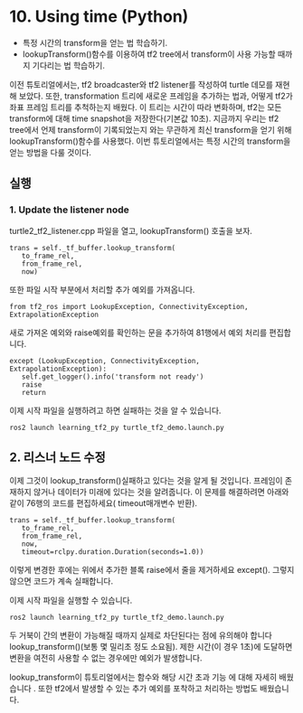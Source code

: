 # 10. Using time (Python)



- 특정 시간의 transform을 얻는 법 학습하기.
- lookupTransform()함수를 이용하여 tf2 tree에서 transform이 사용 가능할 때까지 기다리는 법 학습하기.



이전 튜토리얼에서는, tf2 broadcaster와 tf2 listener를 작성하여 turtle 데모를 재현해 보았다. 또한, transformation 트리에 새로운 프레임을 추가하는 법과, 어떻게 tf2가 좌표 프레임 트리를 추척하는지 배웠다. 이 트리는 시간이 따라 변화하며, tf2는 모든 transform에 대해 time snapshot을 저장한다(기본값 10초). 지금까지 우리는 tf2 tree에서 언제 transform이 기록되었는지 와는 무관하게 최신 transform을 얻기 위해 lookupTransform()함수를 사용했다. 이번 튜토리얼에서는 특정 시간의 transform을 얻는 방법을 다룰 것이다.



## 실행



### **1. Update the listener node**



turtle2_tf2_listener.cpp 파일을 열고, lookupTransform() 호출을 보자.

```
trans = self._tf_buffer.lookup_transform(
   to_frame_rel,
   from_frame_rel,
   now)
```

또한 파일 시작 부분에서 처리할 추가 예외를 가져옵니다.

```
from tf2_ros import LookupException, ConnectivityException, ExtrapolationException
```

새로 가져온 예외와 raise예외를 확인하는 문을 추가하여 81행에서 예외 처리를 편집합니다.

```
except (LookupException, ConnectivityException, ExtrapolationException):
   self.get_logger().info('transform not ready')
   raise
   return
```

이제 시작 파일을 실행하려고 하면 실패하는 것을 알 수 있습니다.

```
ros2 launch learning_tf2_py turtle_tf2_demo.launch.py
```



## **2. 리스너 노드 수정** ##



이제 그것이 lookup_transform()실패하고 있다는 것을 알게 될 것입니다. 프레임이 존재하지 않거나 데이터가 미래에 있다는 것을 알려줍니다. 이 문제를 해결하려면 아래와 같이 76행의 코드를 편집하세요( timeout매개변수 반환).

```
trans = self._tf_buffer.lookup_transform(
   to_frame_rel,
   from_frame_rel,
   now,
   timeout=rclpy.duration.Duration(seconds=1.0))
```

이렇게 변경한 후에는 위에서 추가한 블록 raise에서 줄을 제거하세요 except(). 그렇지 않으면 코드가 계속 실패합니다. 

이제 시작 파일을 실행할 수 있습니다.



```
ros2 launch learning_tf2_py turtle_tf2_demo.launch.py
```

두 거북이 간의 변환이 가능해질 때까지 실제로 차단된다는 점에 유의해야 합니다 lookup_transform()(보통 몇 밀리초 정도 소요됨). 제한 시간(이 경우 1초)에 도달하면 변환을 여전히 사용할 수 없는 경우에만 예외가 발생합니다.



lookup_transform이 튜토리얼에서는 함수와 해당 시간 초과 기능 에 대해 자세히 배웠습니다 . 또한 tf2에서 발생할 수 있는 추가 예외를 포착하고 처리하는 방법도 배웠습니다.